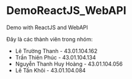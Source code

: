 # DemoReactJS_WebAPI
Demo with ReactJS and WebAPI

Đây là  các thành viên trong nhóm:
 - Lê Trường Thanh - 43.01.104.162
 - Trần Thiên Phúc - 43.01.104.134
 - Nguyễn Thanh Huy Hoàng - 43.01.104.056
 - Lê Tấn Khôi - 43.01.104.084
